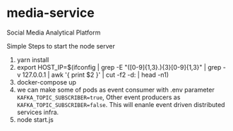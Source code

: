 # media-service
Social Media Analytical Platform

Simple Steps to start the node server

1. yarn install 
2. export HOST_IP=$(ifconfig | grep -E "([0-9]{1,3}\.){3}[0-9]{1,3}" | grep -v 127.0.0.1 | awk '{ print $2 }' | cut -f2 -d: | head -n1)
3. docker-compose up
4. we can make some of pods as event consumer with .env parameter `KAFKA_TOPIC_SUBSCRIBER=true`, Other event producers as `KAFKA_TOPIC_SUBSCRIBER=false`. 
    This will enanle event driven distributed services infra.
4. node start.js
